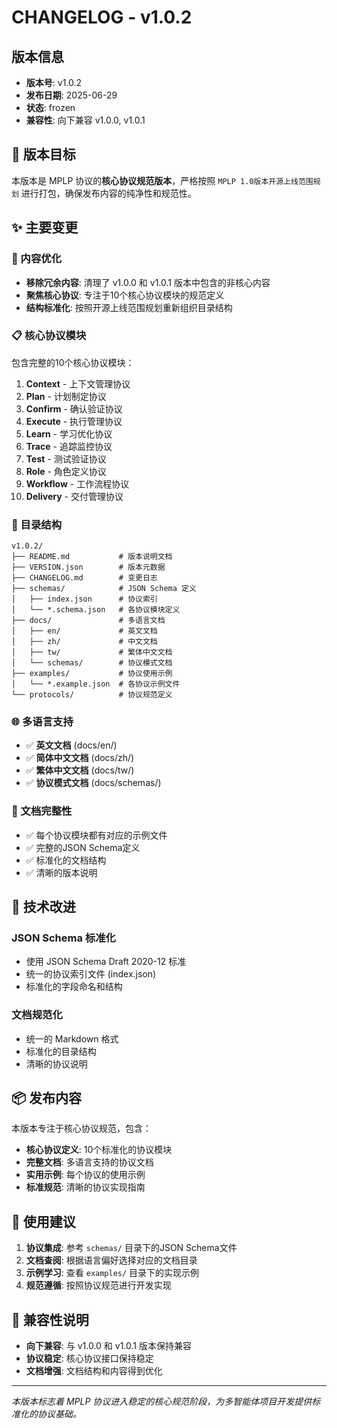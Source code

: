 # CHANGELOG - v1.0.2

## 版本信息
- **版本号**: v1.0.2
- **发布日期**: 2025-06-29
- **状态**: frozen
- **兼容性**: 向下兼容 v1.0.0, v1.0.1

## 🎯 版本目标

本版本是 MPLP 协议的**核心协议规范版本**，严格按照 `MPLP 1.0版本开源上线范围规划` 进行打包，确保发布内容的纯净性和规范性。

## ✨ 主要变更

### 🧹 内容优化
- **移除冗余内容**: 清理了 v1.0.0 和 v1.0.1 版本中包含的非核心内容
- **聚焦核心协议**: 专注于10个核心协议模块的规范定义
- **结构标准化**: 按照开源上线范围规划重新组织目录结构

### 📋 核心协议模块

包含完整的10个核心协议模块：

1. **Context** - 上下文管理协议
2. **Plan** - 计划制定协议  
3. **Confirm** - 确认验证协议
4. **Execute** - 执行管理协议
5. **Learn** - 学习优化协议
6. **Trace** - 追踪监控协议
7. **Test** - 测试验证协议
8. **Role** - 角色定义协议
9. **Workflow** - 工作流程协议
10. **Delivery** - 交付管理协议

### 📁 目录结构

```
v1.0.2/
├── README.md           # 版本说明文档
├── VERSION.json        # 版本元数据
├── CHANGELOG.md        # 变更日志
├── schemas/            # JSON Schema 定义
│   ├── index.json      # 协议索引
│   └── *.schema.json   # 各协议模块定义
├── docs/               # 多语言文档
│   ├── en/             # 英文文档
│   ├── zh/             # 中文文档
│   ├── tw/             # 繁体中文文档
│   └── schemas/        # 协议模式文档
├── examples/           # 协议使用示例
│   └── *.example.json  # 各协议示例文件
└── protocols/          # 协议规范定义
```

### 🌐 多语言支持

- ✅ **英文文档** (docs/en/)
- ✅ **简体中文文档** (docs/zh/)
- ✅ **繁体中文文档** (docs/tw/)
- ✅ **协议模式文档** (docs/schemas/)

### 📝 文档完整性

- ✅ 每个协议模块都有对应的示例文件
- ✅ 完整的JSON Schema定义
- ✅ 标准化的文档结构
- ✅ 清晰的版本说明

## 🔧 技术改进

### JSON Schema 标准化
- 使用 JSON Schema Draft 2020-12 标准
- 统一的协议索引文件 (index.json)
- 标准化的字段命名和结构

### 文档规范化
- 统一的 Markdown 格式
- 标准化的目录结构
- 清晰的协议说明

## 📦 发布内容

本版本专注于核心协议规范，包含：

- **核心协议定义**: 10个标准化的协议模块
- **完整文档**: 多语言支持的协议文档
- **实用示例**: 每个协议的使用示例
- **标准规范**: 清晰的协议实现指南

## 🎯 使用建议

1. **协议集成**: 参考 `schemas/` 目录下的JSON Schema文件
2. **文档查阅**: 根据语言偏好选择对应的文档目录
3. **示例学习**: 查看 `examples/` 目录下的实现示例
4. **规范遵循**: 按照协议规范进行开发实现

## 🔄 兼容性说明

- **向下兼容**: 与 v1.0.0 和 v1.0.1 版本保持兼容
- **协议稳定**: 核心协议接口保持稳定
- **文档增强**: 文档结构和内容得到优化

---

*本版本标志着 MPLP 协议进入稳定的核心规范阶段，为多智能体项目开发提供标准化的协议基础。*